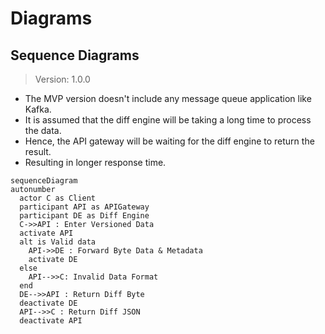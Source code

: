 # Diagrams

## Sequence Diagrams

>Version: 1.0.0

- The MVP version doesn't include any message queue application like Kafka.
- It is assumed that the diff engine will be taking a long time to process the data.
- Hence, the API gateway will be waiting for the diff engine to return the result.
- Resulting in longer response time.

```mermaid
sequenceDiagram
autonumber
  actor C as Client
  participant API as APIGateway 
  participant DE as Diff Engine
  C->>API : Enter Versioned Data
  activate API
  alt is Valid data
    API->>DE : Forward Byte Data & Metadata
    activate DE
  else
    API-->>C: Invalid Data Format 
  end
  DE-->>API : Return Diff Byte
  deactivate DE
  API-->>C : Return Diff JSON
  deactivate API
```
